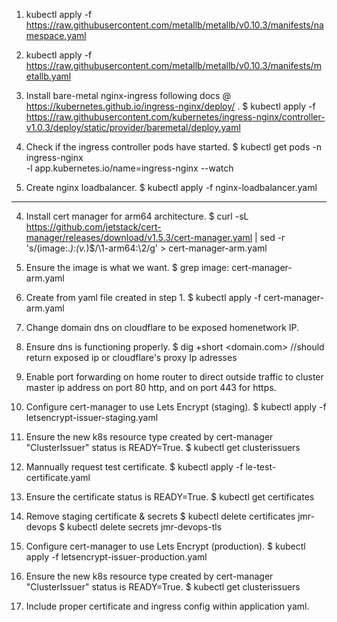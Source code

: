 1. kubectl apply -f https://raw.githubusercontent.com/metallb/metallb/v0.10.3/manifests/namespace.yaml
2. kubectl apply -f https://raw.githubusercontent.com/metallb/metallb/v0.10.3/manifests/metallb.yaml

3. Install bare-metal nginx-ingress following docs @ https://kubernetes.github.io/ingress-nginx/deploy/ .
   $ kubectl apply -f https://raw.githubusercontent.com/kubernetes/ingress-nginx/controller-v1.0.3/deploy/static/provider/baremetal/deploy.yaml
4. Check if the ingress controller pods have started.
   $ kubectl get pods -n ingress-nginx \
   -l app.kubernetes.io/name=ingress-nginx --watch
5. Create nginx loadbalancer.
   $ kubectl apply -f nginx-loadbalancer.yaml

---

4. Install cert manager for arm64 architecture.
   $ curl -sL https://github.com/jetstack/cert-manager/releases/download/v1.5.3/cert-manager.yaml | sed -r 's/(image:._):(v._)$/\1-arm64:\2/g' > cert-manager-arm.yaml
5. Ensure the image is what we want.
   $ grep image: cert-manager-arm.yaml
6. Create from yaml file created in step 1.
   $ kubectl apply -f cert-manager-arm.yaml
7. Change domain dns on cloudflare to be exposed homenetwork IP.
8. Ensure dns is functioning properly.
   $ dig +short <domain.com>
   //should return exposed ip or cloudflare's proxy Ip adresses
9. Enable port forwarding on home router to direct outside traffic to cluster master ip address on port 80 http, and on port 443 for https.

10. Configure cert-manager to use Lets Encrypt (staging).
    $ kubectl apply -f letsencrypt-issuer-staging.yaml
11. Ensure the new k8s resource type created by cert-manager "ClusterIssuer" status is READY=True.
    $ kubectl get clusterissuers

12. Mannually request test certificate.
    $ kubectl apply -f le-test-certificate.yaml
13. Ensure the certificate status is READY=True.
    $ kubectl get certificates
14. Remove staging certificate & secrets
    $ kubectl delete certificates jmr-devops
    $ kubectl delete secrets jmr-devops-tls

15. Configure cert-manager to use Lets Encrypt (production).
    $ kubectl apply -f letsencrypt-issuer-production.yaml
16. Ensure the new k8s resource type created by cert-manager "ClusterIssuer" status is READY=True.
    $ kubectl get clusterissuers

17. Include proper certificate and ingress config within application yaml.

<!-- ---
apiVersion: cert-manager.io/v1
kind: Certificate
metadata:
  name: jmr-devops
  namespace: default
spec:
  secretName: jmr-devops-tls
  issuerRef:
    name: letsencrypt-prod
    kind: ClusterIssuer
  dnsNames:
  - jmr-devops.com
---
apiVersion: networking.k8s.io/v1
kind: Ingress
metadata:
  annotations:
    kubernetes.io/ingress.class: "nginx"
  name: personal-site-nginx-ingress
spec:
  rules:
  - host: jmr-devops.com
    http:
      paths:
      - path: /
        pathType: Prefix
        backend:
          service:
            name: personal-site-nginx-service
            port:
              number: 80
  tls:
  - hosts:
    - jmr-devops.com
    secretName: jmr-devops-tls -->
